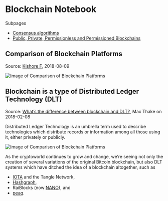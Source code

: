 # Blockchain Notebook

Subpages

- [Consensus algorithms](ConsensusAlgorithms.md)
- [Public, Private, Permissionless and Permissioned Blockchains](
PrivatePublicPermissionedPermissionless.md)


## Comparison of Blockchain Platforms

Source: [Kishore F](https://primetrade.ai/blog/comparison-of-blockchain-platforms/), 2018-08-09

![Image of Comparison of Blockchain Platforms](
https://primetrade.ai/wp-content/uploads/2018/08/blog_Comparison-of-Blockchain-Platforms-new-min-4-805x1080.jpg)


## Blockchain is a type of Distributed Ledger Technology (DLT)

Source: [What’s the difference between blockchain and DLT?](
https://medium.com/nakamo-to/whats-the-difference-between-blockchain-and-dlt-e4b9312c75dd),
Max Thake on 2018-02-08

Distributed Ledger Technology is an umbrella term used to describe technologies which distribute records or information
among all those using it, either privately or publicly.

![Image of Comparison of Blockchain Platforms](
https://cdn-images-1.medium.com/max/1200/1*ws3R-b9f3XrL8kuguGmAGg.jpeg)

As the cryptoworld continues to grow and change, we’re seeing not only the creation of several variations of the
original Bitcoin blockchain, but also DLT systems which have ditched the idea of a blockchain altogether, such as 
- [IOTA](https://www.iota.org/) and the Tangle Network,
- [Hashgraph](https://www.hedera.com/),
- RaiBlocks (now [NANO](https://nano.org/en)), and
- [peaq](https://www.peaq.io/page.html).